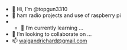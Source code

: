 - 👋 Hi, I’m @topgun3310
- 👀 ham radio projects  and use of raspberry pi
- - 🌱 I’m currently learning ...
- 💞️ I’m looking to collaborate on ...
- 📫 waigandrichard@gmail.com
<!---
topgun3310/topgun3310 is a ✨ special ✨ repository because its `README.md` (this file) appears on your GitHub profile.
You can click the Preview link to take a look at your changes.
--->
